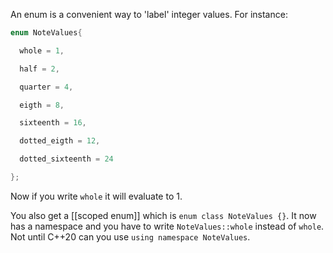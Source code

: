An enum is a convenient way to 'label' integer values. For instance:

```c++
enum NoteValues{

  whole = 1,

  half = 2,

  quarter = 4,

  eigth = 8,

  sixteenth = 16,

  dotted_eigth = 12,

  dotted_sixteenth = 24

};
```

Now if you write `whole` it will evaluate to 1. 

You also get a [[scoped enum]] which is `enum class NoteValues {}`. It now has a namespace and you have to write `NoteValues::whole` instead of `whole`. Not until C++20 can you use `using namespace NoteValues`. 